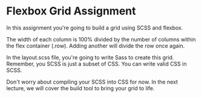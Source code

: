 # Flexbox Grid Assignment

In this assignment you're going to build a grid using SCSS and flexbox.

The width of each column is 100% divided by the number of columns within the
flex container (.row). Adding another will divide the row once again.

In the layout.scss file, you're going to write Sass to create this grid.
Remember, you SCSS is just a subset of CSS. You can write valid CSS in SCSS.

Don't worry about compiling your SCSS into CSS for now. In the next lecture, we
will cover the build tool to bring your grid to life.
